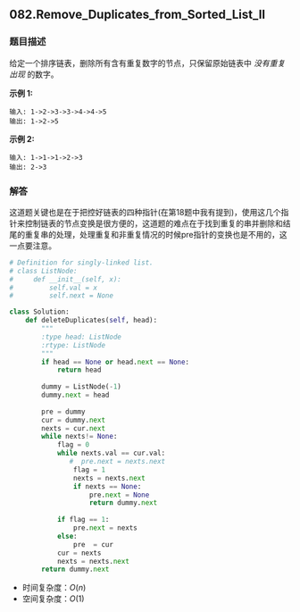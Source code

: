 ## 082.Remove_Duplicates_from_Sorted_List_II

### 题目描述

给定一个排序链表，删除所有含有重复数字的节点，只保留原始链表中 *没有重复出现* 的数字。

**示例 1:**

```
输入: 1->2->3->3->4->4->5
输出: 1->2->5
```

**示例 2:**

```
输入: 1->1->1->2->3
输出: 2->3
```
### 解答

​	这道题关键也是在于把控好链表的四种指针(在第18题中我有提到)，使用这几个指针来控制链表的节点变换是很方便的，这道题的难点在于找到重复的串并删除和结尾的重复串的处理，处理重复和非重复情况的时候pre指针的变换也是不用的，这一点要注意。

```python
# Definition for singly-linked list.
# class ListNode:
#     def __init__(self, x):
#         self.val = x
#         self.next = None

class Solution:
    def deleteDuplicates(self, head):
        """
        :type head: ListNode
        :rtype: ListNode
        """
        if head == None or head.next == None:
            return head
        
        dummy = ListNode(-1)
        dummy.next = head
        
        pre = dummy
        cur = dummy.next
        nexts = cur.next
        while nexts!= None:
            flag = 0
            while nexts.val == cur.val:
               #  pre.next = nexts.next
                flag = 1
                nexts = nexts.next
                if nexts == None:
                    pre.next = None
                    return dummy.next
                
            if flag == 1:
                pre.next = nexts
            else:
                pre  = cur
            cur = nexts
            nexts = nexts.next
        return dummy.next
```

- 时间复杂度：$O(n)$
- 空间复杂度：$O(1)$ 